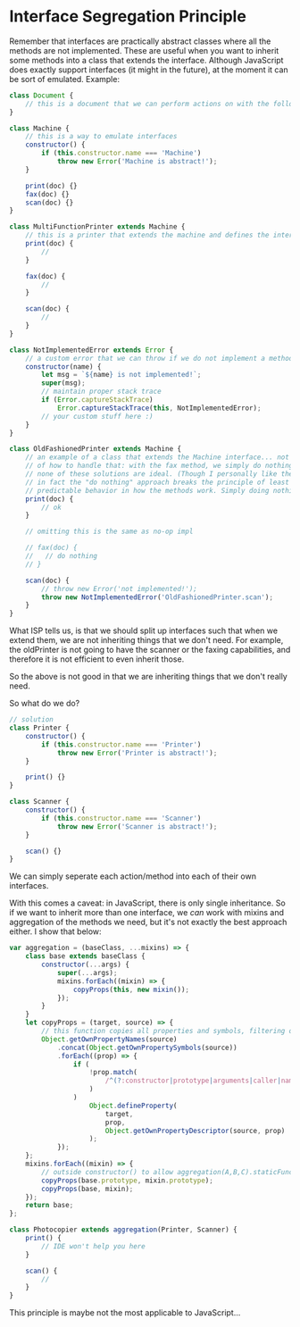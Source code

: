 # Interface Segregation Principle

Remember that interfaces are practically abstract classes where all the methods are not implemented. These are useful when you want to inherit some methods into a class that extends the interface. Although JavaScript does exactly support interfaces (it might in the future), at the moment it can be sort of emulated. Example:

```js
class Document {
    // this is a document that we can perform actions on with the following classes
}

class Machine {
    // this is a way to emulate interfaces
    constructor() {
        if (this.constructor.name === 'Machine')
            throw new Error('Machine is abstract!');
    }

    print(doc) {}
    fax(doc) {}
    scan(doc) {}
}

class MultiFunctionPrinter extends Machine {
    // this is a printer that extends the machine and defines the interface's functions
    print(doc) {
        //
    }

    fax(doc) {
        //
    }

    scan(doc) {
        //
    }
}

class NotImplementedError extends Error {
    // a custom error that we can throw if we do not implement a method. a possible solution to use interfaces, but not the best...
    constructor(name) {
        let msg = `${name} is not implemented!`;
        super(msg);
        // maintain proper stack trace
        if (Error.captureStackTrace)
            Error.captureStackTrace(this, NotImplementedError);
        // your custom stuff here :)
    }
}

class OldFashionedPrinter extends Machine {
    // an example of a class that extends the Machine interface... not all methods are defined... we see two examples
    // of how to handle that: with the fax method, we simply do nothing, with the scan method, we throw a custom error
    // none of these solutions are ideal. (Though I personally like the custom error)
    // in fact the "do nothing" approach breaks the principle of least surprise: which means that we need to have
    // predictable behavior in how the methods work. Simply doing nothing is not a predictable behavior
    print(doc) {
        // ok
    }

    // omitting this is the same as no-op impl

    // fax(doc) {
    //   // do nothing
    // }

    scan(doc) {
        // throw new Error('not implemented!');
        throw new NotImplementedError('OldFashionedPrinter.scan');
    }
}
```

What ISP tells us, is that we should split up interfaces such that when we extend them, we are not inheriting things that we don't need. For example, the oldPrinter is not going to have the scanner or the faxing capabilities, and therefore it is not efficient to even inherit those.

So the above is not good in that we are inheriting things that we don't really need.

So what do we do?

```js
// solution
class Printer {
    constructor() {
        if (this.constructor.name === 'Printer')
            throw new Error('Printer is abstract!');
    }

    print() {}
}

class Scanner {
    constructor() {
        if (this.constructor.name === 'Scanner')
            throw new Error('Scanner is abstract!');
    }

    scan() {}
}
```

We can simply seperate each action/method into each of their own interfaces.

With this comes a caveat: in JavaScript, there is only single inheritance. So if we want to inherit more than one interface, we _can_ work with mixins and aggregation of the methods we need, but it's not exactly the best approach either. I show that below:

```js
var aggregation = (baseClass, ...mixins) => {
    class base extends baseClass {
        constructor(...args) {
            super(...args);
            mixins.forEach((mixin) => {
                copyProps(this, new mixin());
            });
        }
    }
    let copyProps = (target, source) => {
        // this function copies all properties and symbols, filtering out some special ones
        Object.getOwnPropertyNames(source)
            .concat(Object.getOwnPropertySymbols(source))
            .forEach((prop) => {
                if (
                    !prop.match(
                        /^(?:constructor|prototype|arguments|caller|name|bind|call|apply|toString|length)$/
                    )
                )
                    Object.defineProperty(
                        target,
                        prop,
                        Object.getOwnPropertyDescriptor(source, prop)
                    );
            });
    };
    mixins.forEach((mixin) => {
        // outside constructor() to allow aggregation(A,B,C).staticFunction() to be called etc.
        copyProps(base.prototype, mixin.prototype);
        copyProps(base, mixin);
    });
    return base;
};

class Photocopier extends aggregation(Printer, Scanner) {
    print() {
        // IDE won't help you here
    }

    scan() {
        //
    }
}
```

This principle is maybe not the most applicable to JavaScript...
